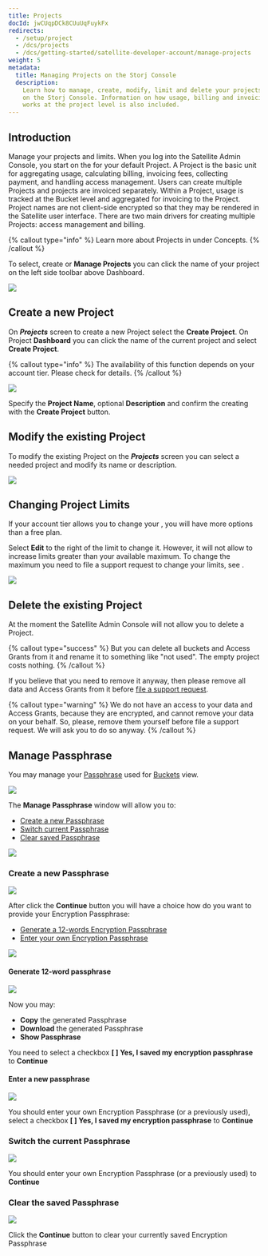 ```yaml
---
title: Projects
docId: jwCUqpDCk8CUuUqFuykFx
redirects:
  - /setup/project
  - /dcs/projects
  - /dcs/getting-started/satellite-developer-account/manage-projects
weight: 5
metadata:
  title: Managing Projects on the Storj Console
  description:
    Learn how to manage, create, modify, limit and delete your projects
    on the Storj Console. Information on how usage, billing and invoicing
    works at the project level is also included.
---
```


## Introduction

Manage your projects and limits. When you log into the Satellite Admin Console, you start on the [](docId:k6QwBZM3hnzxkCuQxLOal) for your default Project. A Project is the basic unit for aggregating usage, calculating billing, invoicing fees, collecting payment, and handling access management. Users can create multiple Projects and projects are invoiced separately. Within a Project, usage is tracked at the Bucket level and aggregated for invoicing to the Project. Project names are not client-side encrypted so that they may be rendered in the Satellite user interface. There are two main drivers for creating multiple Projects: access management and billing.

{% callout type="info"  %}
Learn more about Projects in [](docId:M-5oxBinC6J1D-qSNjKYS) under Concepts.
{% /callout %}

To select, create or **Manage Projects** you can click the name of your project on the left side toolbar above Dashboard.

![](https://link.storjshare.io/raw/jua7rls6hkx5556qfcmhrqed2tfa/docs/images/5jcrdDKiEwLzjuqCYqOPB_projects1.png)

## Create a new Project

On **_Projects_** screen to create a new Project select the **Create Project**. On Project **Dashboard** you can click the name of the current project and select **Create Project**.

{% callout type="info"  %}
The availability of this function depends on your account tier. Please check [](docId:Zrbz4XYhIOm99hhRShWHg) for details.
{% /callout %}

![](https://link.storjshare.io/raw/jua7rls6hkx5556qfcmhrqed2tfa/docs/images/_75DWodmOKqwaDRytJXvN_projects2.png)

Specify the **Project Name**, optional **Description** and confirm the creating with the **Create Project** button.

## Modify the existing Project

To modify the existing Project on the **_Projects_** screen you can select a needed project and modify its name or description.

![](https://link.storjshare.io/raw/jua7rls6hkx5556qfcmhrqed2tfa/docs/images/5GPeq8Gd2lQ6eE28f3f8X_projects3.png)

## Changing Project Limits

If your account tier allows you to change your [](docId:Zrbz4XYhIOm99hhRShWHg), you will have more options than a free plan.

Select **Edit** to the right of the limit to change it. However, it will not allow to increase limits greater than your available maximum. To change the maximum you need to file a support request to change your limits, see [](docId:A4kUGYhfgGbVhlQ2ZHXVS).

![](https://link.storjshare.io/raw/jua7rls6hkx5556qfcmhrqed2tfa/docs/images/Uw86kTuJHbXNQCOZ1lGba_projects5.png)

## Delete the existing Project

At the moment the Satellite Admin Console will not allow you to delete a Project.

{% callout type="success"  %}
But you can delete all buckets and Access Grants from it and rename it to something like "not used". The empty project costs nothing.
{% /callout %}

If you believe that you need to remove it anyway, then please remove all data and Access Grants from it before [file a support request](https://supportdcs.storj.io/hc/en-us).

{% callout type="warning"  %}
We do not have an access to your data and Access Grants, because they are encrypted, and cannot remove your data on your behalf. So, please, remove them yourself before file a support request. We will ask you to do so anyway.
{% /callout %}

## Manage Passphrase

You may manage your [Passphrase](docId:M-5oxBinC6J1D-qSNjKYS#encryption-key) used for [Buckets](docId:4oDAezF-FcfPr0WPl7knd) view.

![](https://link.storjshare.io/raw/jvqobk4svumlsdxgn66o4heyi75q/docs%2Fimages%2FManage%20Passphrase%202023-12-28%20102824.png)

The **Manage Passphrase** window will allow you to:
* [Create a new Passphrase](#create-a-new-passphrase)
* [Switch current Passphrase](#switch-the-current-passphrase)
* [Clear saved Passphrase](#clear-the-saved-passphrase)

![](https://link.storjshare.io/raw/ju5pajakxkq6iykj33fueoyzwjya/docs%2Fimages%2FManage%20Passphrase%20-%20choice%202023-12-28%20103213.png)

### Create a new Passphrase

![](https://link.storjshare.io/raw/jvodweijki7eso7z2u4rd2oawika/docs%2Fimages%2FCreate%20a%20new%20passphrase%202023-12-28%20103850.png)

After click the **Continue** button you will have a choice how do you want to provide your Encryption Passphrase:
* [Generate a 12-words Encryption Passphrase](#generate-12-word-passphrase)
* [Enter your own Encryption Passphrase](#enter-a-new-passphrase)

![](https://link.storjshare.io/raw/jwutrovcovetzu3lhi7j2wxgfgxq/docs%2Fimages%2FEncryption%20Passphrase%202023-12-28%20104218.png)

#### Generate 12-word passphrase
![](https://link.storjshare.io/raw/jx57khok3xb4t52trdjmjhhrammq/docs%2Fimages%2FPassphrase%20Generated%202023-12-28%20104455.png)

Now you may:
* **Copy** the generated Passphrase
* **Download** the generated Passphrase
* **Show Passphrase**

You need to select a checkbox **[ ] Yes, I saved my encryption passphrase** to **Continue**

#### Enter a new passphrase
![](https://link.storjshare.io/raw/jw34uudu6bmdzycjed7vr726rxzq/docs%2Fimages%2FEnter%20Passphrase%202023-12-28%20105653.png)

You should enter your own Encryption Passphrase (or a previously used), select a checkbox **[ ] Yes, I saved my encryption passphrase** to **Continue**

### Switch the current Passphrase
![](https://link.storjshare.io/raw/jubisqg4sjzbk7t7nx3w4bzjavya/docs%2Fimages%2FSwitch%20Passphrase%202023-12-28%20110317.png)

You should enter your own Encryption Passphrase (or a previously used) to **Continue**

### Clear the saved Passphrase
![](https://link.storjshare.io/raw/jwzhuxi7onvp7jc7cfgdipnlmqra/docs%2Fimages%2FClear%20my%20passphrase%202023-12-28%20110818.png)

Click the **Continue** button to clear your currently saved Encryption Passphrase
